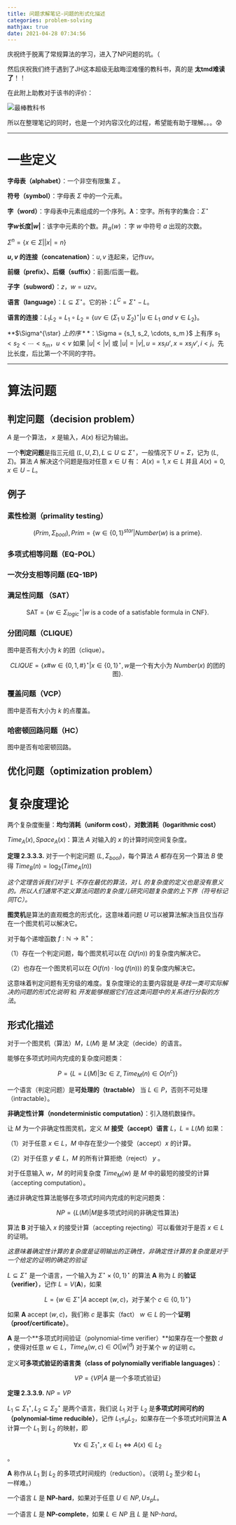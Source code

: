 ```yaml
---
title: 问题求解笔记-问题的形式化描述
categories: problem-solving
mathjax: true
date: 2021-04-28 07:34:56
---
```





庆祝终于脱离了常规算法的学习，进入了NP问题的坑。（

然后庆祝我们终于遇到了JH这本超级无敌晦涩难懂的教科书，真的是 **太tmd难读了**！！

在此附上助教对于该书的评价：

<!--more -->

![最棒教科书](chathistory.JPG "最棒教科书")

所以在整理笔记的同时，也是一个对内容汉化的过程，希望能有助于理解。。。:cold_sweat:



---

# 一些定义

**字母表（alphabet）**：一个非空有限集 $\Sigma$ 。

**符号（symbol）**：字母表 $\Sigma$ 中的一个元素。

**字（word）**：字母表中元素组成的一个序列。**$\lambda$**：空字。所有字的集合：$\Sigma^{\star}$

**字$w$长度$|w|$**：该字中元素的个数。井$_a(w)$ ：字 $w$ 中符号 $a$ 出现的次数。

$\Sigma^n =  \{ x \in \Sigma | |x| = n\}$

**$u,v$ 的连接（concatenation）**：$u,v$ 连起来，记作$uv$。

**前缀（prefix）、后缀（suffix）**：前面/后面一截。

**子字（subword）**：$z， w = uzv$。

**语言（language）**：$L \subseteq \Sigma^{\star}$。它的补：$L^C = \Sigma^{\star} - L$。

**语言的连接**：$L_1L_2 = L_1 \circ L_2 = \{ uv \in (\Sigma_1 \cup \Sigma_2)^{\star} | u \in L_1 ~ and ~ v \in L_2\}$。

**$\Sigma^{\star} $上的序**：$\Sigma = \{s_1, s_2, \cdots, s_m \}$ 上有序 $s_1 < s_2 < \cdots < s_m$，$u < v$ 如果 $|u| < |v|$ 或 $|u| = |v|, u = xs_iu' , x = xs_jv', i < j$。先比长度，后比第一个不同的字符。



---

# 算法问题

## 判定问题（decision problem）

$A$ 是一个算法， $x$ 是输入，$A(x)$ 标记为输出。

一个**判定问题**是指三元组 $(L, U, \Sigma), L \subseteq U \subseteq\Sigma^\star$，一般情况下 $U = \Sigma$，记为 $(L, \Sigma)$。算法 $A$ 解决这个问题是指对任意 $x \in U$ 有： $A(x) = 1, x\in L$ 并且 $A(x) = 0, x \in U - L$。

## 例子

### 素性检测（primality testing）

$$(Prim, \Sigma_{bool}), Prim = \{ w\in \{0, 1\} ^{star} | Number(w) \text{ is a prime}\}.$$

### 多项式相等问题（EQ-POL）

### 一次分支相等问题 (EQ-1BP)

### 满足性问题 （SAT）

$$\text{SAT} = \{ w \in \Sigma^{\star}_{logic} | w \text{ is a code of a satisfable formula in CNF}\}.$$

### 分团问题（CLIQUE）

图中是否有大小为 $k$ 的团（clique）。

$$CLIQUE = \{ x \# w \in \{ 0, 1, \#\}^{\star} | x\in \{0,1\}^{\star}, w \text{是一个有大小为 } Number(x) \text{ 的团的图}\}.$$

### 覆盖问题（VCP）

图中是否有大小为 $k$ 的点覆盖。

### 哈密顿回路问题（HC）

图中是否有哈密顿回路。



## 优化问题（optimization problem）



# 复杂度理论

两个复杂度衡量：**均匀消耗（uniform cost）**，**对数消耗（logarithmic cost）**

$Time_A(x), Space_A(x)$：算法 $A$ 对输入的 $x$ 的计算时间空间复杂度。

**定理 2.3.3.3.** 对于一个判定问题 $(L , \Sigma_{bool})$，每个算法 $A$ 都存在另一个算法 $B$ 使得 $Time_B(n) = \log_2{(Time_A(n))}$

*这个定理告诉我们对于 $L$ 不存在最优的算法，对 $L$ 的复杂度的定义也是没有意义的。所以人们通常不定义算法问题的复杂度儿研究问题复杂度的上下界（符号标记同TC）。*

**图灵机**是算法的直观概念的形式化，这意味着问题 $U$ 可以被算法解决当且仅当存在一个图灵机可以解决它。

对于每个递增函数 $f : \mathbb{N} \to \mathbb{R}^+$：

（1）存在一个判定问题，每个图灵机可以在 $\Omega(f(n))$ 的复杂度内解决它。

（2）也存在一个图灵机可以在 $O(f(n)\cdot \log{(f(n))})$  的复杂度内解决它。

这意味着判定问题有无穷级的难度。复杂度理论的主要内容就是*寻找一类可实际解决的问题的形式化说明* 和 *开发能够根据它们在这类问题中的关系进行分裂的方法*。

## 形式化描述

对于一个图灵机（算法）$M$，$L(M)$ 是 $M$ 决定（decide）的语言。

能够在多项式时间内完成的复杂度问题类： 

$$P = \{L = L(M) |\exists c \in \mathbb{Z} , Time_M(n) \in O(n^c) \}$$

一个语言（判定问题）是**可处理的（tractable）** 当 $L \in P$，否则不可处理（intractable）。

**非确定性计算（nondeterministic computation）**：引入随机数操作。

让 $M$ 为一个非确定性图灵机，定义 $M$ **接受（accept）语言** $L$，$L = L(M)$ 如果：

（1）对于任意 $x \in L$，$M$ 中存在至少一个接受（accept）$x$ 的计算。

（2）对于任意 $y \notin L$，$M$ 的所有计算拒绝（reject） $y$ 。

对于任意输入 $w$，$M$ 的时间复杂度 $Time_M(w)$ 是 $M$ 中的最短的接受的计算（accepting computation）。

通过非确定性算法能够在多项式时间内完成的判定问题类： 

$$NP = \{L(M) | M \text{是多项式时间的非确定性算法} \}$$

算法 **B** 对于输入 $x$ 的接受计算（accepting rejecting）可以看做对于是否 $x \in L$ 的证明。

*这意味着确定性计算的复杂度是证明输出的正确性，非确定性计算的复杂度是对于一个给定的证明的确定的验证*





$L \subseteq \Sigma^{\star}$ 是一个语言，一个输入为 $\Sigma^{\star} \times \{0, 1\}^{\star}$  的算法 **A** 称为 $L$ 的**验证（verifier）**，记作 $L = V(\textbf{A})$，如果 

$$L = \{ w \in \Sigma^{\star} | A \text{ accept } (w,c) \text{，对于某个 } c \in \{0,1\}^{\star}\}$$

如果 $\textbf{A} \text{ accept } (w,c)$，我们称 $c$ 是事实（fact） $w \in L$ 的一个**证明（proof/certificate）**。

**A** 是一个**多项式时间验证（polynomial-time verifier）**如果存在一个整数 $d$ ，使得对任意 $w\in L$，$Time_A(w, c) \in O(|w|^d)$ 对于某个 $w$ 的证明 $c$。

定义**可多项式验证的语言类（class of polynomially verifiable languages）**： 

$$VP = \{VP | A \text{ 是一个多项式验证}\}$$

**定理 2.3.3.9.** $NP = VP$





$L_1 \subseteq \Sigma_1^{\star}, L_2 \subseteq \Sigma^{\star}_2$ 是两个语言，我们说 $L_1$ 对于 $L_2$ 是**多项式时间可约的（polynomial-time reducible）**，记作 $L_1 \leq_p L_2$，如果存在一个多项式时间算法 **A** 计算一个 $L_1$ 到 $L_2$ 的映射，即 

$$\forall x \in \Sigma_1^{\star}, x \in L_1 \Leftrightarrow A(x) \in L_2$$。

**A** 称作从 $L_1$ 到 $L_2$ 的多项式时间规约（reduction）。（说明 $L_2$ 至少和 $L_1$ 一样难。）

一个语言 $L$ 是 **NP-hard**，如果对于任意 $U \in NP, U \leq_p L$。

一个语言 $L$ 是 **NP-complete**，如果 $L \in NP$ 且 $L$ 是 NP-$hard$。